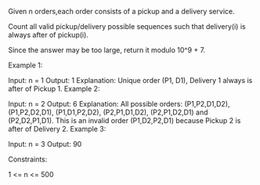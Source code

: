 Given n orders,each order consists of a pickup and a delivery service.

Count all valid pickup/delivery possible sequences such that delivery(i) is always after of pickup(i). 

Since the answer may be too large, return it modulo 10^9 + 7.

 

Example 1:

Input: n = 1
Output: 1
Explanation: Unique order (P1, D1), Delivery 1 always is after of Pickup 1.
Example 2:

Input: n = 2
Output: 6
Explanation: All possible orders: 
(P1,P2,D1,D2), (P1,P2,D2,D1), (P1,D1,P2,D2), (P2,P1,D1,D2), (P2,P1,D2,D1) and (P2,D2,P1,D1).
This is an invalid order (P1,D2,P2,D1) because Pickup 2 is after of Delivery 2.
Example 3:

Input: n = 3
Output: 90
 

Constraints:

1 <= n <= 500